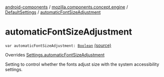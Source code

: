 [android-components](../../index.md) / [mozilla.components.concept.engine](../index.md) / [DefaultSettings](index.md) / [automaticFontSizeAdjustment](./automatic-font-size-adjustment.md)

# automaticFontSizeAdjustment

`var automaticFontSizeAdjustment: `[`Boolean`](https://kotlinlang.org/api/latest/jvm/stdlib/kotlin/-boolean/index.html) [(source)](https://github.com/mozilla-mobile/android-components/blob/master/components/concept/engine/src/main/java/mozilla/components/concept/engine/Settings.kt#L158)

Overrides [Settings.automaticFontSizeAdjustment](../-settings/automatic-font-size-adjustment.md)

Setting to control whether the fonts adjust size with the system accessibility settings.

